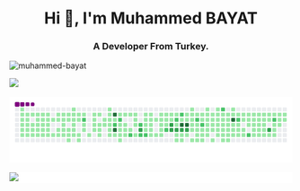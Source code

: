  
 


 


<h1 align="center">Hi 👋, I'm Muhammed BAYAT</h1>
<h3 align="center">A Developer From Turkey.</h3>
 
 


<p align="left"> <img src="https://komarev.com/ghpvc/?username=muhammed-bayat&label=Profile%20views&color=ff0000&style=flat" alt="muhammed-bayat" /> </p>




 [<img  src="https://metrics.lecoq.io/muhammed-bayat?template=classic">](https://metrics.lecoq.io/muhammed-bayat?template=classic)

 ![snake gif](https://github.com/muhammed-bayat/muhammed-bayat/blob/output/github-contribution-grid-snake.gif)



 
 
  
<div style="background-color:white;">
  <img style="background-color: white !important" src="https://github.com/muhammed-bayat/muhammed-bayat/raw/main/iamge.jpg">
</div>
 
